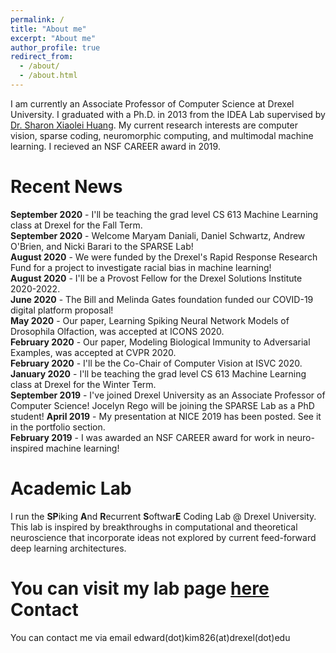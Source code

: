 ```yaml
---
permalink: /
title: "About me"
excerpt: "About me"
author_profile: true
redirect_from: 
  - /about/
  - /about.html
---
```

I am currently an Associate Professor of Computer Science at Drexel University. I graduated with a Ph.D. in 2013 from the IDEA Lab supervised by [Dr. Sharon Xiaolei Huang](https://faculty.ist.psu.edu/suh972/). My current research interests are computer vision, sparse coding, neuromorphic computing, and multimodal machine learning.  I recieved an NSF CAREER award in 2019. 

Recent News
======
**September 2020** - I'll be teaching the grad level CS 613 Machine Learning class at Drexel for the Fall Term.   
**September 2020** - Welcome Maryam Daniali, Daniel Schwartz, Andrew O'Brien, and Nicki Barari to the SPARSE Lab!   
**August 2020** - We were funded by the Drexel's Rapid Response Research Fund for a project to investigate racial bias in machine learning!  
**August 2020** - I'll be a Provost Fellow for the Drexel Solutions Institute 2020-2022.  
**June 2020** - The Bill and Melinda Gates foundation funded our COVID-19 digital platform proposal!  
**May 2020** - Our paper, Learning Spiking Neural Network Models of Drosophila Olfaction, was accepted at ICONS 2020.  
**February 2020** - Our paper, Modeling Biological Immunity to Adversarial Examples, was accepted at CVPR 2020.  
**February 2020** - I'll be the Co-Chair of Computer Vision at ISVC 2020.  
**January 2020** - I'll be teaching the grad level CS 613 Machine Learning class at Drexel for the Winter Term.  
**September 2019** - I've joined Drexel University as an Associate Professor of Computer Science! Jocelyn Rego will be joining the SPARSE Lab as a PhD student! 
**April 2019** - My presentation at NICE 2019 has been posted. See it in the portfolio section.  
**February 2019** - I was awarded an NSF CAREER award for work in neuro-inspired machine learning!  

Academic Lab
======
I run the **SP**iking **A**nd **R**ecurrent **S**oftwar**E** Coding Lab @ Drexel University.
This lab is inspired by breakthroughs in computational and theoretical neuroscience that incorporate ideas not explored by current feed-forward deep learning architectures.

You can visit my lab page [here](http://www.pages.drexel.edu/~ek826/sparselab/)
Contact
======
You can contact me via email edward(dot)kim826(at)drexel(dot)edu

